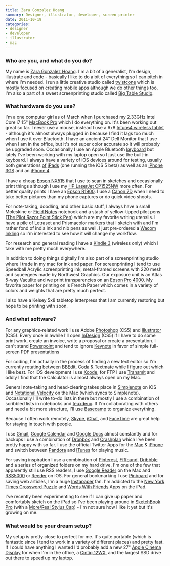 ```yaml
---
title: Zara Gonzalez Hoang
summary: Designer, illustrator, developer, screen printer
date: 2011-10-19
categories:
- designer
- developer
- illustrator
- mac
---
```


### Who are you, and what do you do?

My name is [Zara Gonzalez Hoang](http://zarprey.com "Zara's website."). I'm a bit of a generalist, I'm design, illustrate and code - basically I like to do a bit of everything so I can pitch in where I'm needed. I run a little creative studio called [twistcone](http://twistcone.com "Zara's studio.") which is mostly focused on creating mobile apps although we do other things too. I'm also a part of a sweet screenprinting studio called [Big Table Studio](http://bigtablestudio.com "A screen printing studio.").

### What hardware do you use?

I'm a one computer girl as of March when I purchased my 2.33GHz Intel Core i7 15" [MacBook Pro][macbook-pro] which I do everything on. It's been working out great so far. I never use a mouse, instead I use a 6x8 [Intuos4 wireless tablet][intuos] - although it's almost always plugged in because I find it lags too much when I use it over Bluetooth. I have an ancient 24" Dell Monitor that I use when I am in the office, but it's not super color accurate so it will probably be upgraded soon. Occasionally I use an Apple Bluetooth [keyboard][] but lately I've been working with my laptop open so I just use the built-in keyboard. I always have a variety of iOS devices around for testing, usually both generations [of][ipad] [iPads][ipad-2] (one running the iOS 5 beta) as well as an [iPhone 3GS][iphone-3gs] and an [iPhone 4][iphone-4].

I have a cheap [Epson NX515][stylus-nx515] that I use to scan in sketches and occasionally print things although I use my [HP LaserJet CP1525NW][laserjet-pro-cp1525nw] more often. For better quality prints I have an [Epson R1900][stylus-photo-r1900]. I use a [Canon 7D][eos-7d] when I need to take better pictures than my phone captures or do quick video shoots.

For note-taking, doodling, and other basic stuff, I always have a small Moleskine or [Field Notes][field-notes] notebook and a stash of yellow-tipped pilot pens ([The Pilot Razor Point Stick Pen][razor-point]) which are my favorite writing utensils. I have a pile of Letraset and Prismacolor markers that I sketch with and I'm rather fond of india ink and nib pens as well. I just pre-ordered a [Wacom Inkling][inkling] so I'm interested to see how it will change my workflow.

For research and general reading I have a [Kindle 3][kindle] (wireless only) which I take with me pretty much everywhere.

In addition to doing things digitally I'm also part of a screenprinting studio where I trade in my mac for ink and paper. For screenprinting I tend to use Speedball Acrylic screenprinting ink, metal-framed screens with 220 mesh and squeegees made by Northwest Graphics. Our exposure unit is an Atlas 5-way Vaculite and we print transparencies on an [Epson Pro 4000][stylus-pro-4000]. My favorite paper for printing on is French Paper which comes in a variety of colors and weights that are pretty much perfect.

I also have a Kelsey 5x8 tabletop letterpress that I am currently restoring but hope to be printing with soon.

### And what software?

For any graphics-related work I use Adobe [Photoshop][] (CS5) and [Illustrator][] (CS5). Every once in awhile I'll open [InDesign][] (CS5) if I have to do some print work, create an invoice, write a proposal or create a presentation. I can't stand [Powerpoint][] and tend to ignore [Keynote][] in favor of simple full-screen PDF presentations

For coding, I'm actually in the process of finding a new text editor so I'm currently rotating between [BBEdit][], [Coda][] & [Textmate][] while I figure out which I like best. For iOS development I use [Xcode][], for FTP I use [Transmit][] and oddly I find that the Calculator is almost always open on my Mac.

General note-taking and head-clearing takes place in [Simplenote][simplenote-ios] on iOS and [Notational Velocity][notational-velocity] on the Mac (which syncs to Simplenote). Occasionally I'll write to-do lists in there but mostly I use a combination of scribbled lists in notebooks and [teuxdeux][]. If I'm collaborating with others and need a bit more structure, I'll use [Basecamp][] to organize everything.

Because I often work remotely, [Skype][], [iChat][], and [FaceTime][] are great help for staying in touch with people.

I use [Gmail][], [Google Calendar][google-calendar] and [Google Docs][google-docs] almost constantly and for backups I use a combination of [Dropbox][] and [Crashplan][] which I've been pretty happy with so far. I use the official Twitter Apps for the [Mac][twitter-mac] & [iPhone][twitter-ios] and switch between [Pandora][] and [iTunes][] for playing music.

For saving inspiration I use a combination of [Pinterest][], [Ffffound][], [Dribbble][] and a series of organized folders on my hard drive. I'm one of the few that apparently still use RSS readers, I use [Google Reader][google-reader] on the Mac and [RSS5000][rss5000-ios] or [Reeder][reeder-ios] on iOS. For general bookmarking I use [Pinboard][] and for saving web articles, I'm a huge [Instapaper][] fan. I'm addicted to the [New York Times Crossword Puzzle][nytimes-crosswords-ios] and [Words With Friends][words-with-friends-ios] Apps on the iPad.

I've recently been experimenting to see if I can give up paper and comfortably sketch on the iPad so I've been playing around in [SketchBook Pro][sketchbook-pro-ios] (with a [More/Real Stylus Cap][more-real]) - I'm not sure how I like it yet but it's growing on me.

### What would be your dream setup?

My setup is pretty close to perfect for me. It's quite portable (which is fantastic since I tend to work in a variety of different places) and pretty fast. If I could have anything I wanted I'd probably add a new 27" [Apple Cinema Display][cinema-display] for when I'm in the office, a [Cintiq 12WX][cintiq], and the largest SSD drive out there to speed up my laptop.

[basecamp]: https://basecamp.com/ "Web-based project management."
[bbedit]: http://www.barebones.com/products/bbedit/ "A text editor for the Mac."
[cinema-display]: https://en.wikipedia.org/wiki/Apple_Cinema_Display "An LCD display."
[cintiq]: https://www.wacom.com/en/us/cintiq "A computer screen you can draw on."
[coda]: https://panic.com/coda/ "A single-window HTML/web tool for the Mac."
[crashplan]: https://www.crashplan.com/en-us/ "An online backup service."
[dribbble]: https://dribbble.com/ "A web community for sharing screenshots of your work."
[dropbox]: https://www.dropbox.com/ "Online syncing and storage."
[eos-7d]: https://www.usa.canon.com/cusa/consumer/products/cameras/slr_cameras/eos_7d "An 18 megapixel digital SLR."
[facetime]: https://en.wikipedia.org/wiki/FaceTime "Mac and iOS software for easy video chatting."
[ffffound]: http://ffffound.com "An image bookmarking service."
[field-notes]: https://fieldnotesbrand.com/ "A brand of notebooks."
[gmail]: https://mail.google.com/mail/ "Web-based email."
[google-calendar]: https://en.wikipedia.org/wiki/Google_Calendar "A web-based calendar client."
[google-docs]: https://en.wikipedia.org/wiki/Google_Docs "A web-based office suite."
[google-reader]: https://en.wikipedia.org/wiki/Google_Reader "A web-based feed reader."
[ichat]: https://en.wikipedia.org/wiki/IChat "An AIM/Jabber client included with Mac OS X."
[illustrator]: https://www.adobe.com/products/illustrator.html "A vector graphics editor."
[indesign]: https://www.adobe.com/products/indesign.html "A desktop/web publishing application."
[inkling]: https://www.wacom.com/en/us/creative/inkling "A digital pen."
[instapaper]: https://www.instapaper.com/ "A web tool for saving pages to read later."
[intuos]: https://www.wacom.com/en-us/products/pen-tablets/intuos "A pen tablet."
[ipad-2]: https://www.apple.com/ipad/ "A tablet device."
[ipad]: https://www.apple.com/ipad/ "A tablet device."
[iphone-3gs]: https://en.wikipedia.org/wiki/IPhone_3GS "A 3 megapixel smartphone."
[iphone-4]: https://en.wikipedia.org/wiki/IPhone_4 "A smartphone."
[itunes]: https://www.apple.com/itunes/ "A jukebox application and online store."
[keyboard]: https://www.apple.com/keyboard/ "The keyboard."
[keynote]: https://www.apple.com/keynote/ "Presentation software for the Mac."
[kindle]: https://www.amazon.com/Kindle-Ereader-ebook-reader/dp/B007HCCNJU "A digital book reader."
[laserjet-pro-cp1525nw]: https://www.amazon.com/HP-LaserJet-CP1525nw-Printer-CE875A/dp/B0044XSNHG "A colour printer."
[macbook-pro]: https://www.apple.com/macbook-pro/ "A laptop."
[more-real]: http://more-real.com/ "A touch screen stylus that goes on top of a pen."
[notational-velocity]: http://notational.net/ "A clever note-taking app for the Mac."
[nytimes-crosswords-ios]: https://itunes.apple.com/us/app/nytimes-crosswords/id307569751 "A crosswords app for iOS."
[pandora]: http://www.pandora.com/ "A personalised Internet radio station."
[photoshop]: https://www.adobe.com/products/photoshop.html "A bitmap image editor."
[pinboard]: http://pinboard.in/ "A bookmarking web service."
[pinterest]: https://www.pinterest.com/ "An online 'pinboard' service."
[powerpoint]: https://products.office.com/en-us/powerpoint "Presentation software."
[razor-point]: https://www.amazon.com/Pilot-Razor-Point-Marker-Stick/dp/B00006IFJN "A pen."
[reeder-ios]: https://reederapp.com/ios/ "A Google Reader client for iOS."
[rss5000-ios]: https://www.swiss-miss.com/2011/01/rss5000.html "A unique feed reader for iOS."
[simplenote-ios]: https://itunes.apple.com/us/app/simplenote/id289429962 "A note app with cloud syncing."
[sketchbook-pro-ios]: https://www.sketchbook.com/mobile "A drawing app."
[skype]: https://www.skype.com/en/ "Voice and video chat software."
[stylus-nx515]: https://www.amazon.com/Epson-Stylus-Inkjet-Printer-C11CA48231/dp/B0026KXR1Q "An all-in-one printer."
[stylus-photo-r1900]: https://www.amazon.com/Epson-Stylus-Format-Printer-C11C698201/dp/B0011G47PQ "An ink jet printer."
[stylus-pro-4000]: https://www.amazon.com/Epson-Stylus-4000-Inkjet-Printer/dp/B0000YWRIY "A big printer."
[teuxdeux]: https://teuxdeux.com/ "A simple, classy to-do web application."
[textmate]: https://macromates.com/ "A text editor for the Mac."
[transmit]: https://panic.com/transmit/ "An FTP/SFTP client for the Mac."
[twitter-ios]: https://itunes.apple.com/app/twitter/id333903271 "A Twitter client."
[twitter-mac]: https://itunes.apple.com/us/app/twitter/id409789998 "A Mac client for Twitter."
[words-with-friends-ios]: https://itunes.apple.com/us/app/words-with-friends/id322852954 "A word game for the iPhone."
[xcode]: https://en.wikipedia.org/wiki/Xcode "An IDE for Mac developers."
